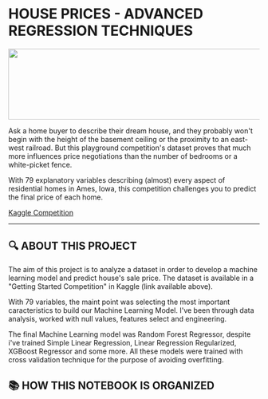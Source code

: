# HOUSE PRICES - ADVANCED REGRESSION TECHNIQUES

<img width="833" height="142" style="display: block; margin-left: auto; margin-right: auto" src="https://storage.googleapis.com/kaggle-competitions/kaggle/5407/media/housesbanner.png">

Ask a home buyer to describe their dream house, and they probably won't begin with the height of the basement ceiling or the proximity to an east-west railroad. But this playground competition's dataset proves that much more influences price negotiations than the number of bedrooms or a white-picket fence.

With 79 explanatory variables describing (almost) every aspect of residential homes in Ames, Iowa, this competition challenges you to predict the final price of each home.

<a href="https://www.kaggle.com/c/house-prices-advanced-regression-techniques/overview">Kaggle Competition</a>

****

## 🔍 ABOUT THIS PROJECT

  The aim of this project is to analyze a dataset in order to develop a machine learning model and predict house's sale price.
  The dataset is available in a "Getting Started Competition" in Kaggle (link available above).
  
  With 79 variables, the maint point was selecting the most important caracteristics to build our Machine Learning Model. I've been through data analysis, worked with null values, features select and engineering.
  
  The final Machine Learning model was Random Forest Regressor, despite i've trained Simple Linear Regression, Linear Regression Regularized, XGBoost Regressor and some more. All these models were trained with cross validation technique for the purpose of avoiding overfitting.

## 📚 HOW THIS NOTEBOOK IS ORGANIZED
